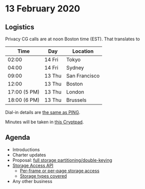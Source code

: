 # 13 February 2020

## Logistics

Privacy CG calls are at noon Boston time (EST). That translates to

| Time  | Day | Location |
| ------| --- | -------- |
| 02:00 | 14 Fri | Tokyo |
| 04:00 | 14 Fri | Sydney |
| 09:00 | 13 Thu | San Francisco |
| 12:00 | 13 Thu | Boston |
| 17:00 (5 PM) | 13 Thu | London |
| 18:00 (6 PM) | 13 Thu | Brussels |

Dial-in details are [the same as PING](https://www.w3.org/Privacy/IG/#meeting-information).

Minutes will be taken in [this Cryptpad](https://cryptpad.w3ctag.org/code/#/2/code/edit/ZrkcuhmVbx1OGyWlTX5L0j8T/).

## Agenda

* Introductions
* Charter updates
* Proposal: [full storage partitioning/double-keying](https://github.com/privacycg/proposals/issues/4)
* [Storage Access API](https://github.com/privacycg/admin/issues/5)
  * [Per-frame or per-page storage access](https://github.com/privacycg/storage-access/issues/3)
  * [Storage types covered](https://github.com/privacycg/storage-access/issues/4)
* Any other business
